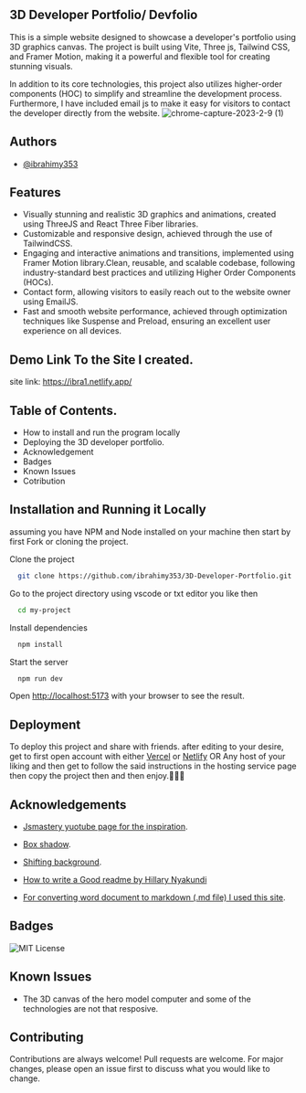 ## 3D Developer Portfolio/ Devfolio

This is a simple website designed to showcase a developer's portfolio using 3D graphics canvas. The project is built using Vite, Three js, Tailwind CSS, and Framer Motion, making it a powerful and flexible tool for creating stunning visuals.

In addition to its core technologies, this project also utilizes higher-order components (HOC) to simplify and streamline the development process. Furthermore,  I have included email js to make it easy for visitors to contact the developer directly from the website.
![chrome-capture-2023-2-9 (1)](https://user-images.githubusercontent.com/85551204/224000357-dc93ba09-b5f6-4e29-9ea7-58ba7025019d.gif)

## Authors

- [@ibrahimy353](https://ibrahim-yusuf.netlify.app)


## Features  

- Visually stunning and realistic 3D graphics and animations, created using ThreeJS and React Three Fiber libraries.
- Customizable and responsive design, achieved through the use of TailwindCSS.
- Engaging and interactive animations and transitions, implemented using Framer Motion library.Clean, reusable, and scalable codebase, following industry-standard best practices and utilizing Higher Order Components (HOCs).
- Contact form, allowing visitors to easily reach out to the website owner using EmailJS.
- Fast and smooth website performance, achieved through optimization techniques like Suspense and Preload, ensuring an excellent user experience on all devices.

## Demo Link To the Site I created.

site link: https://ibra1.netlify.app/

## Table of Contents.

* How to install and run the program locally
* Deploying the 3D developer portfolio.
* Acknowledgement
* Badges
* Known Issues
* Cotribution

## Installation and Running it Locally
assuming you have NPM and Node installed on your machine then start by first Fork or cloning the project.

Clone the project

```bash
  git clone https://github.com/ibrahimy353/3D-Developer-Portfolio.git
```

Go to the project directory using vscode or txt editor you like then

```bash
  cd my-project
```

Install dependencies

```bash
  npm install
```

Start the server

```bash
  npm run dev
```

Open [http://localhost:5173](http://localhost:5173/) with your browser to see the result.
## Deployment

To deploy this project and share with friends. after editing to your desire, get to first open account with either [Vercel](https://vercel.com) or [Netlify](http://netlify.com/) OR Any host of your liking and then get to follow the said instructions in the hosting service page then copy the project then and then enjoy.🎉🧨✨


## Acknowledgements

- [Jsmastery yuotube page for the inspiration](https://www.youtube.com/watch?v=0fYi8SGA20k).

- [Box shadow](https://box-shadow.dev/).
- [Shifting background](https://codepen.io/P1N2O/pen/pyBNzX).

 - [How to write a Good readme by Hillary  Nyakundi](https://www.freecodecamp.org/news/how-to-write-a-good-readme-file/)
 - [For converting word document to  markdown (.md file) I used this site](https://alldocs.app/convert-word-docx-to-markdown).
 

## Badges

![MIT License](https://img.shields.io/badge/License-MIT-green.svg)


## Known Issues

- The 3D canvas of the hero model computer and some of the technologies are not that resposive. 
## Contributing

Contributions are always welcome!
Pull requests are welcome. For major changes, please open an issue first to discuss what you would like to change.
